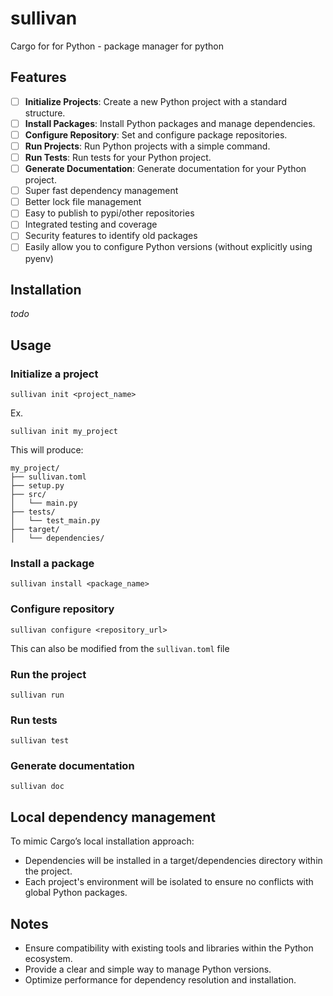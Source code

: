 # sullivan 
Cargo for for Python - package manager for python

## Features
- [ ] **Initialize Projects**: Create a new Python project with a standard structure.
- [ ] **Install Packages**: Install Python packages and manage dependencies.
- [ ] **Configure Repository**: Set and configure package repositories.
- [ ] **Run Projects**: Run Python projects with a simple command.
- [ ] **Run Tests**: Run tests for your Python project.
- [ ] **Generate Documentation**: Generate documentation for your Python project.
- [ ] Super fast dependency management
- [ ] Better lock file management
- [ ] Easy to publish to pypi/other repositories
- [ ] Integrated testing and coverage
- [ ] Security features to identify old packages
- [ ] Easily allow you to configure Python versions (without explicitly using pyenv)

## Installation
*todo*

## Usage

### Initialize a project
```
sullivan init <project_name>
```

Ex.
```
sullivan init my_project
```

This will produce:
```
my_project/
├── sullivan.toml
├── setup.py
├── src/
│   └── main.py
├── tests/
│   └── test_main.py
├── target/
│   └── dependencies/
```

### Install a package
```
sullivan install <package_name>
```

### Configure repository 
```
sullivan configure <repository_url>
``` 

This can also be modified from the `sullivan.toml` file

### Run the project
```
sullivan run
```

### Run tests
```
sullivan test
```


### Generate documentation
```
sullivan doc
```


## Local dependency management
To mimic Cargo’s local installation approach:

- Dependencies will be installed in a target/dependencies directory within the project.
- Each project's environment will be isolated to ensure no conflicts with global Python packages.


## Notes 
- Ensure compatibility with existing tools and libraries within the Python ecosystem.
- Provide a clear and simple way to manage Python versions.
- Optimize performance for dependency resolution and installation.

